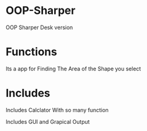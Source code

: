 # OOP-Sharper
OOP Sharper Desk version
# Functions
Its a app for Finding The Area of the Shape you select
# Includes
Includes Calclator With so many function	

Includes GUI and Grapical Output
